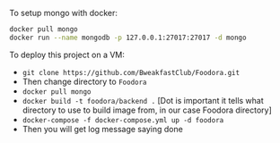 To setup mongo with docker:
```bash
docker pull mongo
docker run --name mongodb -p 127.0.0.1:27017:27017 -d mongo
```
To deploy this project on a VM:
- `git clone https://github.com/BweakfastClub/Foodora.git`
- Then change directory to `Foodora`
- `docker pull mongo`
- `docker build -t foodora/backend .` [Dot is important it tells what directory to use to build image from, in our case Foodora directory]
- `docker-compose -f docker-compose.yml up -d foodora`
- Then you will get log message saying done
